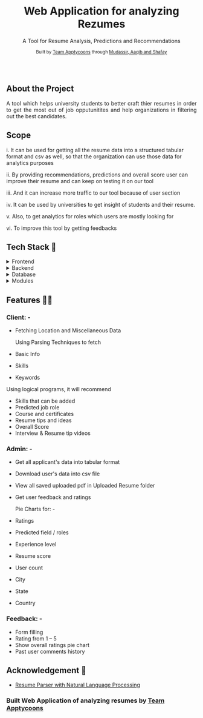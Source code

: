 

<div align="center">
  <h1> Web Application for analyzing Rezumes </h1>
  <p>A Tool for Resume Analysis, Predictions and Recommendations</p>
  
  <!--links-->
  <p>
    <small align="justify">
      Built by 
      <a href="https://www.upwork.com/agencies/~019c511d995f9d41f7/">Team Apptycoons</a> through 
      <a href="https://www.linkedin.com/in/aaqib-nazeer-a65110197/">Mudassir, Aaqib and Shafay</a>
     </small>
  </p>
</div><br/><br/>

## About the Project 
<div align="center">
    <p align="justify"> 
      A tool which helps university students to better craft thier resumes in order to get the most out of job opputunitites and help organizations in filtering out the best candidates.
</div>

## Scope 
i. It can be used for getting all the resume data into a structured tabular format and csv as well, so that the organization can use those data for analytics purposes

ii. By providing recommendations, predictions and overall score user can improve their resume and can keep on testing it on our tool

iii. And it can increase more traffic to our tool because of user section

iv. It can be used by universities to get insight of students and their resume. 

v. Also, to get analytics for roles which users are mostly looking for

vi. To improve this tool by getting feedbacks

<!-- TechStack -->
## Tech Stack 🍻
<details>
  <summary>Frontend</summary>
  <ul>
    <li><a href="https://streamlit.io/">Streamlit</a></li>
    <li><a href="https://developer.mozilla.org/en-US/docs/Learn/HTML">HTML</a></li>
    <li><a href="https://developer.mozilla.org/en-US/docs/Web/CSS">CSS</a></li>
    <li><a href="https://developer.mozilla.org/en-US/docs/Learn/JavaScript">JavaScript</a></li>
  </ul>
</details>

<details>
  <summary>Backend</summary>
  <ul>
    <li><a href="https://streamlit.io/">Streamlit</a></li>
    <li><a href="https://www.python.org/">Python</a></li>
  </ul>
</details>

<details>
<summary>Database</summary>
  <ul>
    <li><a href="https://www.mysql.com/">MySQL</a></li>
  </ul>
</details>

<details>
<summary>Modules</summary>
  <ul>
    <li><a href="https://pandas.pydata.org/">pandas</a></li>
    <li><a href="https://github.com/OmkarPathak/pyresparser">pyresparser</a></li>
    <li><a href="https://pypi.org/project/pdfminer3/">pdfminer3</a></li>
    <li><a href="https://plotly.com/">Plotly</a></li>
    <li><a href="https://www.nltk.org/">NLTK</a></li>
  </ul>
</details>

<!-- Features -->
## Features 🤦‍♂️
### Client: -
- Fetching Location and Miscellaneous Data

  Using Parsing Techniques to fetch 
- Basic Info
- Skills
- Keywords

Using logical programs, it will recommend
- Skills that can be added
- Predicted job role
- Course and certificates
- Resume tips and ideas
- Overall Score
- Interview & Resume tip videos

### Admin: -
- Get all applicant's data into tabular format
- Download user's data into csv file
- View all saved uploaded pdf in Uploaded Resume folder
- Get user feedback and ratings
  
  Pie Charts for: -
- Ratings
- Predicted field / roles
- Experience level
- Resume score
- User count
- City
- State
- Country

### Feedback: -
- Form filling
- Rating from 1 – 5
- Show overall ratings pie chart
- Past user comments history 


## Acknowledgement 🤗
- <a href="https://www.academia.edu/32543544/Resume_Parser_with_Natural_Language_Processing">Resume Parser with Natural Language Processing</a>


### Built Web Application of analyzing resumes by <a href="https://www.upwork.com/agencies/~019c511d995f9d41f7/">Team Apptycoons</a>
